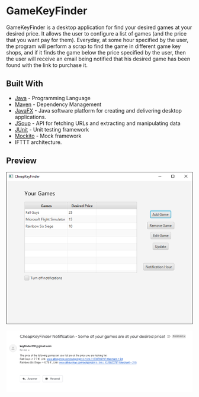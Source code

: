 # GameKeyFinder

GameKeyFinder is a desktop application for find your desired games at your desired price.
It allows the user to configure a list of games (and the price that you want pay for them). Everyday, at some hour
specified by the user, the program will perform a scrap to find the  game in different game key shops, and
if it finds the game below the price specified by the user, then the user will receive an email being notified
that his desired game has been found with the link to purchase it.

## Built With

* [Java](https://www.java.com) - Programming Language
* [Maven](https://maven.apache.org/) - Dependency Management
* [JavaFX](https://www.oracle.com/java/technologies/javase/javafx-overview.html) -  Java software platform for creating and delivering desktop applications.
* [JSoup](https://jsoup.org/) - API for fetching URLs and extracting and manipulating data
* [JUnit](https://junit.org/junit5/) - Unit testing framework
* [Mockito](https://site.mockito.org/) - Mock framework
* IFTTT architecture.

## Preview

![alt-text](https://github.com/GerardoSant/GameKeyFinder/blob/master/preview/preview1.PNG)

![alt-text](https://github.com/GerardoSant/GameKeyFinder/blob/master/preview/preview2.PNG)

